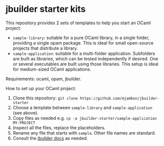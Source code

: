 # jbuilder starter kits

This repository provides 2 sets of templates to help you start an
OCaml project:

* `sample-library`: suitable for a pure OCaml library, in a single folder,
   providing a single opam package. This is ideal for small open-source
   projects that distribute a library.
* `sample-application`: suitable for a multi-folder application. Subfolders
  are built as libraries, which can be tested independently if desired.
  One or several executables are built using those libraries. This
  setup is ideal for medium-sized OCaml applications.

Requirements: ocaml, opam, jbuilder.

How to set up your OCaml project:

1. Clone this repository:
   `git clone https://github.com/mjambon/jbuilder-starter`
2. Choose a template between `sample-library` and `sample-application` (see
   above).
3. Copy files as needed e.g.
   `cp -a jbuilder-starter/sample-application MY-PROJECT`
4. Inspect all the files, replace the placeholders.
5. Rename any file that starts with `sample`. Other file names are standard.
6. Consult the [jbuilder docs](https://jbuilder.readthedocs.io/) as
   needed.
